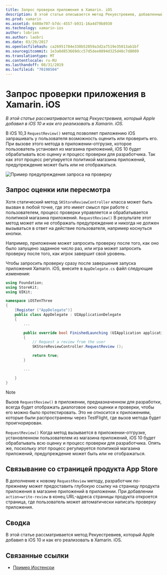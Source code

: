 ```yaml
---
title: Запрос проверки приложения в Xamarin. iOS
description: В этой статье описывается метод Рекуестревиев, добавленный компанией Apple в iOS 10, и обсуждаются способы его реализации в Xamarin. iOS.
ms.prod: xamarin
ms.assetid: 6408e707-b7dc-4557-b931-16a4d79b8930
ms.technology: xamarin-ios
author: lobrien
ms.author: laobri
ms.date: 03/29/2017
ms.openlocfilehash: ca26951784e330b52059a3d2a7519e35013ab1bf
ms.sourcegitcommit: 1e3a0d853669dcc57d5dee0894d325d40c7d8009
ms.translationtype: MT
ms.contentlocale: ru-RU
ms.lasthandoff: 08/31/2019
ms.locfileid: "70198504"
---
```

# <a name="request-app-review-in-xamarinios"></a>Запрос проверки приложения в Xamarin. iOS

_В этой статье рассматривается метод Рекуестревиев, который Apple добавил в iOS 10 и как его реализовать в Xamarin. iOS._

В iOS 10,3 `RequestReview()` метод позволяет приложению iOS запрашивать у пользователя возможность оценить или проверить его. При вызове этого метода в приложении-отгрузке, которое пользователь установил из магазина приложений, iOS 10 будет обрабатывать всю оценку и процесс проверки для разработчика. Так как этот процесс регулируется политикой магазина приложений, предупреждение может быть или не отображаться.

![](request-app-review-images/review01.png "Пример предупреждения запроса на проверку")

## <a name="requesting-a-rating-or-review"></a>Запрос оценки или пересмотра

Хотя статический метод `SKStoreReviewController` класса может быть вызван в любой точке, где это имеет смысл при работе с пользователем, процесс проверки управляется и обрабатывается политикой магазина приложений. `RequestReview()` В результате этот метод может или не отображать предупреждение и никогда не должен вызываться в ответ на действие пользователя, например коснуться кнопки.

Например, приложение может запросить проверку после того, как оно было запущено заданное число раз, или игра может запросить проверку после того, как игрок завершит свой уровень.

Чтобы запросить проверку сразу после завершения запуска приложения Xamarin. iOS, внесите в `AppDelegate.cs` файл следующие изменения:

```csharp
using Foundation;
using StoreKit;
using UIKit;

namespace iOSTenThree
{
    [Register ("AppDelegate")]
    public class AppDelegate : UIApplicationDelegate
    {
        ...

        public override bool FinishedLaunching (UIApplication application, NSDictionary launchOptions)
        {
            // Request a review from the user
            SKStoreReviewController.RequestReview ();

            return true;
        }

        ...

    }
}
```

> [!NOTE]
> Вызов `RequestReview()` в приложении, предназначенном для разработки, всегда будет отображать диалоговое окно оценки и проверки, чтобы его можно было протестировать. Это не относится к приложениям, которые были распространены через TestFlight, где вызов метода будет проигнорирован.

`RequestReview()` Когда метод вызывается в приложении-отгрузке, установленном пользователем из магазина приложений, iOS 10 будет обрабатывать всю оценку и процесс проверки для разработчика. Опять же, поскольку этот процесс регулируется политикой магазина приложений, предупреждение может быть или не отображаться.

## <a name="linking-to-an-app-store-product-page"></a>Связывание со страницей продукта App Store 

В дополнение к новому `RequestReview` методу, разработчик по-прежнему может предоставить глубокую ссылку на страницу продукта приложения в магазине приложений в приложении. При добавлении `action=write-review` в конец URL-адреса страницы продукта откроется страница, где пользователь может автоматически написать проверку приложения. 

## <a name="summary"></a>Сводка

В этой статье рассматривается метод Рекуестревиев, который Apple добавил в iOS 10 и как его реализовать в Xamarin. iOS.



## <a name="related-links"></a>Связанные ссылки

- [Пример Иостенсри](https://docs.microsoft.com/samples/xamarin/ios-samples/ios10-iostenthree/)
